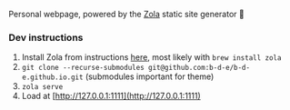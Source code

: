 Personal webpage, powered by the [Zola](https://getzola.org) static site generator 🦀 

### Dev instructions
1. Install Zola from instructions [here](https://www.getzola.org/documentation/getting-started/installation/), most likely with `brew install zola`
2. `git clone --recurse-submodules git@github.com:b-d-e/b-d-e.github.io.git` (submodules important for theme)
3. `zola serve`
4. Load at [http://127.0.0.1:1111](http://127.0.0.1:1111)
